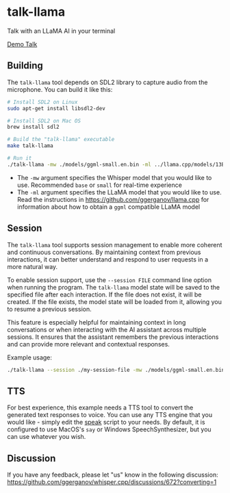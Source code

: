 # talk-llama

Talk with an LLaMA AI in your terminal

[Demo Talk](https://user-images.githubusercontent.com/1991296/228024237-848f998c-c334-46a6-bef8-3271590da83b.mp4)

## Building

The `talk-llama` tool depends on SDL2 library to capture audio from the microphone. You can build it like this:

```bash
# Install SDL2 on Linux
sudo apt-get install libsdl2-dev

# Install SDL2 on Mac OS
brew install sdl2

# Build the "talk-llama" executable
make talk-llama

# Run it
./talk-llama -mw ./models/ggml-small.en.bin -ml ../llama.cpp/models/13B/ggml-model-q4_0.bin -p "Georgi" -t 8
```

- The `-mw` argument specifies the Whisper model that you would like to use. Recommended `base` or `small` for real-time experience
- The `-ml` argument specifies the LLaMA model that you would like to use. Read the instructions in https://github.com/ggerganov/llama.cpp for information about how to obtain a `ggml` compatible LLaMA model

## Session

The `talk-llama` tool supports session management to enable more coherent and continuous conversations. By maintaining context from previous interactions, it can better understand and respond to user requests in a more natural way.

To enable session support, use the `--session FILE` command line option when running the program. The `talk-llama` model state will be saved to the specified file after each interaction. If the file does not exist, it will be created. If the file exists, the model state will be loaded from it, allowing you to resume a previous session.

This feature is especially helpful for maintaining context in long conversations or when interacting with the AI assistant across multiple sessions. It ensures that the assistant remembers the previous interactions and can provide more relevant and contextual responses.

Example usage:

```bash
./talk-llama --session ./my-session-file -mw ./models/ggml-small.en.bin -ml ../llama.cpp/models/13B/ggml-model-q4_0.bin -p "Georgi" -t 8
```

## TTS

For best experience, this example needs a TTS tool to convert the generated text responses to voice.
You can use any TTS engine that you would like - simply edit the [speak](speak) script to your needs.
By default, it is configured to use MacOS's `say` or Windows SpeechSynthesizer, but you can use whatever you wish.

## Discussion

If you have any feedback, please let "us" know in the following discussion: https://github.com/ggerganov/whisper.cpp/discussions/672?converting=1
